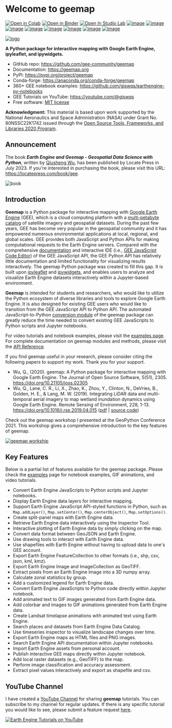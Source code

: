 # Welcome to geemap

[![Open in Colab](https://colab.research.google.com/assets/colab-badge.svg)](https://gishub.org/geemap-colab)
[![Open in Binder](https://mybinder.org/badge_logo.svg)](https://gishub.org/geemap-binder)
[![Open In Studio Lab](https://studiolab.sagemaker.aws/studiolab.svg)](https://studiolab.sagemaker.aws/import/github/gee-community/geemap/blob/master/examples/notebooks/00_geemap_key_features.ipynb)
[![image](https://img.shields.io/pypi/v/geemap.svg)](https://pypi.python.org/pypi/geemap)
[![image](https://img.shields.io/conda/vn/conda-forge/geemap.svg)](https://anaconda.org/conda-forge/geemap)
[![image](https://pepy.tech/badge/geemap)](https://pepy.tech/project/geemap)
[![image](https://github.com/gee-community/geemap/workflows/docs/badge.svg)](https://geemap.org)
[![image](https://github.com/gee-community/geemap/workflows/build/badge.svg)](https://github.com/gee-community/geemap/actions?query=workflow%3Abuild)
[![image](https://img.shields.io/badge/YouTube-Channel-red)](https://youtube.com/@giswqs)
[![image](https://img.shields.io/badge/License-MIT-yellow.svg)](https://opensource.org/licenses/MIT)
[![image](https://joss.theoj.org/papers/10.21105/joss.02305/status.svg)](https://joss.theoj.org/papers/10.21105/joss.02305)

[![logo](https://i.imgur.com/9OOSpDm.png)](https://github.com/gee-community/geemap/blob/master/docs/assets/logo.png)

**A Python package for interactive mapping with Google Earth Engine, ipyleaflet, and ipywidgets.**

-   GitHub repo: <https://github.com/gee-community/geemap>
-   Documentation: <https://geemap.org>
-   PyPI: <https://pypi.org/project/geemap>
-   Conda-forge: <https://anaconda.org/conda-forge/geemap>
-   360+ GEE notebook examples: <https://github.com/giswqs/earthengine-py-notebooks>
-   GEE Tutorials on YouTube: <https://youtube.com/@giswqs>
-   Free software: [MIT license](https://opensource.org/licenses/MIT)

**Acknowledgment:** This material is based upon work supported by the National Aeronautics and Space Administration (NASA) under Grant No. 80NSSC22K1742 issued through the [Open Source Tools, Frameworks, and Libraries 2020 Program](https://bit.ly/3RVBRcQ).

## Announcement

The book _**Earth Engine and Geemap - Geospatial Data Science with Python**_, written by [Qiusheng Wu](https://gishub.org), has been published by Locate Press in July 2023. If you're interested in purchasing the book, please visit this URL: <https://locatepress.com/book/gee>.

![book](https://images.geemap.org/book.png)

## Introduction

**Geemap** is a Python package for interactive mapping with [Google Earth Engine](https://earthengine.google.com/) (GEE), which is a cloud computing platform with a [multi-petabyte catalog](https://developers.google.com/earth-engine/datasets/) of satellite imagery and geospatial datasets. During the past few years, GEE has become very popular in the geospatial community and it has empowered numerous environmental applications at local, regional, and global scales. GEE provides both JavaScript and Python APIs for making computational requests to the Earth Engine servers. Compared with the comprehensive [documentation](https://developers.google.com/earth-engine) and interactive IDE (i.e., [GEE JavaScript Code Editor](https://code.earthengine.google.com/)) of the GEE JavaScript API, the GEE Python API has relatively little documentation and limited functionality for visualizing results interactively. The geemap Python package was created to fill this gap. It is built upon [ipyleaflet](https://github.com/jupyter-widgets/ipyleaflet) and [ipywidgets](https://github.com/jupyter-widgets/ipywidgets), and enables users to analyze and visualize Earth Engine datasets interactively within a Jupyter-based environment.

**Geemap** is intended for students and researchers, who would like to utilize the Python ecosystem of diverse libraries and tools to explore Google Earth Engine. It is also designed for existing GEE users who would like to transition from the GEE JavaScript API to Python API. The automated JavaScript-to-Python [conversion module](https://github.com/gee-community/geemap/blob/master/geemap/conversion.py) of the geemap package can greatly reduce the time needed to convert existing GEE JavaScripts to Python scripts and Jupyter notebooks.

For video tutorials and notebook examples, please visit the [examples page](https://github.com/gee-community/geemap/tree/master/examples). For complete documentation on geemap modules and methods, please visit the [API Reference](https://geemap.org/geemap/).

If you find geemap useful in your research, please consider citing the following papers to support my work. Thank you for your support.

-   Wu, Q., (2020). geemap: A Python package for interactive mapping with Google Earth Engine. The Journal of Open Source Software, 5(51), 2305. <https://doi.org/10.21105/joss.02305>
-   Wu, Q., Lane, C. R., Li, X., Zhao, K., Zhou, Y., Clinton, N., DeVries, B., Golden, H. E., & Lang, M. W. (2019). Integrating LiDAR data and multi-temporal aerial imagery to map wetland inundation dynamics using Google Earth Engine. Remote Sensing of Environment, 228, 1-13. <https://doi.org/10.1016/j.rse.2019.04.015> ([pdf](https://gishub.org/2019_rse) | [source code](https://doi.org/10.6084/m9.figshare.8864921))

Check out the geemap workshop I presented at the GeoPython Conference 2021. This workshop gives a comprehensive introduction to the key features of geemap.

[![geemap workship](https://img.youtube.com/vi/wGjpjh9IQ5I/0.jpg)](https://www.youtube.com/watch?v=wGjpjh9IQ5I)

## Key Features

Below is a partial list of features available for the geemap package. Please check the [examples](https://github.com/gee-community/geemap/tree/master/examples) page for notebook examples, GIF animations, and video tutorials.

-   Convert Earth Engine JavaScripts to Python scripts and Jupyter notebooks.
-   Display Earth Engine data layers for interactive mapping.
-   Support Earth Engine JavaScript API-styled functions in Python, such as `Map.addLayer()`, `Map.setCenter()`, `Map.centerObject()`, `Map.setOptions()`.
-   Create split-panel maps with Earth Engine data.
-   Retrieve Earth Engine data interactively using the Inspector Tool.
-   Interactive plotting of Earth Engine data by simply clicking on the map.
-   Convert data format between GeoJSON and Earth Engine.
-   Use drawing tools to interact with Earth Engine data.
-   Use shapefiles with Earth Engine without having to upload data to one's GEE account.
-   Export Earth Engine FeatureCollection to other formats (i.e., shp, csv, json, kml, kmz).
-   Export Earth Engine Image and ImageCollection as GeoTIFF.
-   Extract pixels from an Earth Engine Image into a 3D numpy array.
-   Calculate zonal statistics by group.
-   Add a customized legend for Earth Engine data.
-   Convert Earth Engine JavaScripts to Python code directly within Jupyter notebook.
-   Add animated text to GIF images generated from Earth Engine data.
-   Add colorbar and images to GIF animations generated from Earth Engine data.
-   Create Landsat timelapse animations with animated text using Earth Engine.
-   Search places and datasets from Earth Engine Data Catalog.
-   Use timeseries inspector to visualize landscape changes over time.
-   Export Earth Engine maps as HTML files and PNG images.
-   Search Earth Engine API documentation within Jupyter notebooks.
-   Import Earth Engine assets from personal account.
-   Publish interactive GEE maps directly within Jupyter notebook.
-   Add local raster datasets (e.g., GeoTIFF) to the map.
-   Perform image classification and accuracy assessment.
-   Extract pixel values interactively and export as shapefile and csv.

## YouTube Channel

I have created a [YouTube Channel](https://youtube.com/@giswqs) for sharing **geemap** tutorials. You can subscribe to my channel for regular updates. If there is any specific tutorial you would like to see, please submit a feature request [here](https://github.com/gee-community/geemap/issues).

[![Earth Engine Tutorials on YouTube](https://wetlands.io/file/images/youtube.png)](https://youtube.com/@giswqs)
